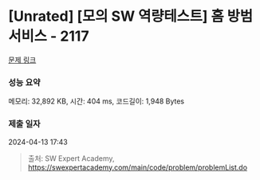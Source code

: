 # [Unrated] [모의 SW 역량테스트] 홈 방범 서비스 - 2117 

[문제 링크](https://swexpertacademy.com/main/code/problem/problemDetail.do?contestProbId=AV5V61LqAf8DFAWu) 

### 성능 요약

메모리: 32,892 KB, 시간: 404 ms, 코드길이: 1,948 Bytes

### 제출 일자

2024-04-13 17:43



> 출처: SW Expert Academy, https://swexpertacademy.com/main/code/problem/problemList.do